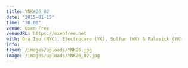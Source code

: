 ```yaml
---
title: YNK#26_02
date: "2015-01-15"
time: "20.00"
venue: Oxen Free
venueURL: https://oxenfree.net
with: Ora Iso (NYC), Electrocore (YK), Sulfur (YK) & Palasick (YK)
info:
flyer: /images/uploads/YNK26.jpg
image: /images/uploads/YNK26_02.jpg
---
```


#
